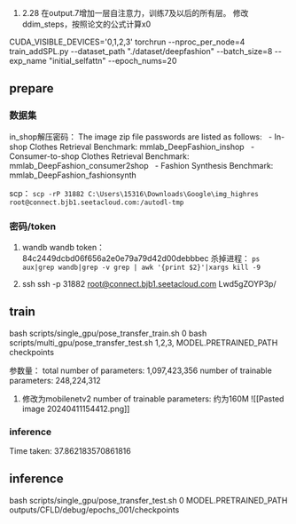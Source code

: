 1. 2.28
在output.7增加一层自注意力，训练7及以后的所有层。
修改ddim_steps，按照论文的公式计算x0

CUDA_VISIBLE_DEVICES='0,1,2,3' torchrun  --nproc_per_node=4 train_addSPL.py --dataset_path "./dataset/deepfashion" --batch_size=8 --exp_name "initial_selfattn" --epoch_nums=20

## prepare
### 数据集
in_shop解压密码：
The image zip file passwords are listed as follows:
  - In-shop Clothes Retrieval Benchmark: mmlab_DeepFashion_inshop
  - Consumer-to-shop Clothes Retrieval Benchmark: mmlab_DeepFashion_consumer2shop
  - Fashion Synthesis Benchmark: mmlab_DeepFashion_fashionsynth

scp：
`scp -rP 31882 C:\Users\15316\Downloads\Google\img_highres root@connect.bjb1.seetacloud.com:/autodl-tmp`


### 密码/token
1. wandb
wandb token：
84c2449dcbd06f656a2e0e79a79d42d00debbbec
杀掉进程：
`ps aux|grep wandb|grep -v grep | awk '{print $2}'|xargs kill -9`

2. ssh
ssh -p 31882 root@connect.bjb1.seetacloud.com
Lwd5gZOYP3p/

## train

bash scripts/single_gpu/pose_transfer_train.sh 0
bash scripts/multi_gpu/pose_transfer_test.sh 1,2,3, MODEL.PRETRAINED_PATH checkpoints

参数量：
total number of parameters:      1,097,423,356
number of trainable parameters: 248,224,312

1. 修改为mobilenetv2
number of trainable parameters: 约为160M
![[Pasted image 20240411154412.png]]

### inference

Time taken: 37.862183570861816

## inference

bash scripts/single_gpu/pose_transfer_test.sh 0 MODEL.PRETRAINED_PATH outputs/CFLD/debug/epochs_001/checkpoints



